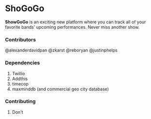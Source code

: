 **ShoGoGo**
=====================

**ShowGoGo** is an exciting new platform where you can track all of your favorite bands' upcoming performances. Never miss another show.

### Contributors
@alexanderdavidpan
@zkarst
@reboryan
@justinphelps

### Dependencies 
1. Twillio
2. Addthis
3. timecop
4. maxminddb (and commercial geo city database)


### Contributing
1. Don't


